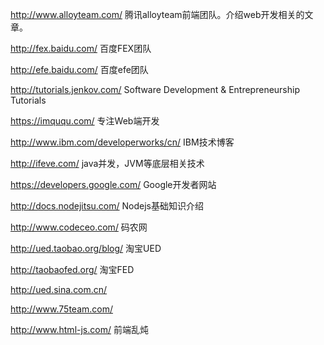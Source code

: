 
http://www.alloyteam.com/ 腾讯alloyteam前端团队。介绍web开发相关的文章。

http://fex.baidu.com/ 百度FEX团队

http://efe.baidu.com/ 百度efe团队

http://tutorials.jenkov.com/ Software Development & Entrepreneurship Tutorials

https://imququ.com/ 专注Web端开发

http://www.ibm.com/developerworks/cn/ IBM技术博客

http://ifeve.com/ java并发，JVM等底层相关技术

https://developers.google.com/ Google开发者网站

http://docs.nodejitsu.com/ Nodejs基础知识介绍

http://www.codeceo.com/ 码农网

http://ued.taobao.org/blog/ 淘宝UED

http://taobaofed.org/ 淘宝FED

http://ued.sina.com.cn/

http://www.75team.com/

http://www.html-js.com/ 前端乱炖







